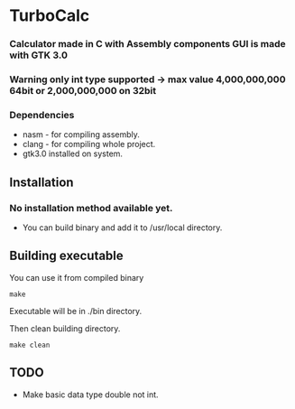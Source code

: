 # TurboCalc

### Calculator made in C with Assembly components GUI is made with GTK 3.0

### Warning only int type supported -> max value 4,000,000,000 64bit or 2,000,000,000 on 32bit

### Dependencies
* nasm - for compiling assembly.
* clang - for compiling whole project.
* gtk3.0 installed on system.

## Installation
### No installation method available yet.
* You can build binary and add it to /usr/local directory.

## Building executable
You can use it from compiled binary
```
make
```
Executable will be in ./bin directory.

Then clean building directory.
```
make clean
```

## TODO
* Make basic data type double not int.
